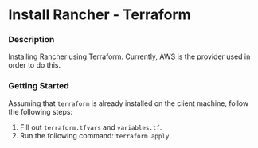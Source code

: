 # Install Rancher - Terraform

### Description
Installing Rancher using Terraform. Currently, AWS is the provider used in order to do this.

### Getting Started
Assuming that `terraform` is already installed on the client machine, follow the following steps:

1. Fill out `terraform.tfvars` and `variables.tf`. 
2. Run the following command: `terraform apply`.